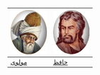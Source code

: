 [![مولوی](../gif/moulavi.gif)](./moulavi) | ![حافظ](../gif/hafez.gif)
------------------------------------------|---------------------------
[مولوی](./moulavi)                        |[حافظ](./hafez)


